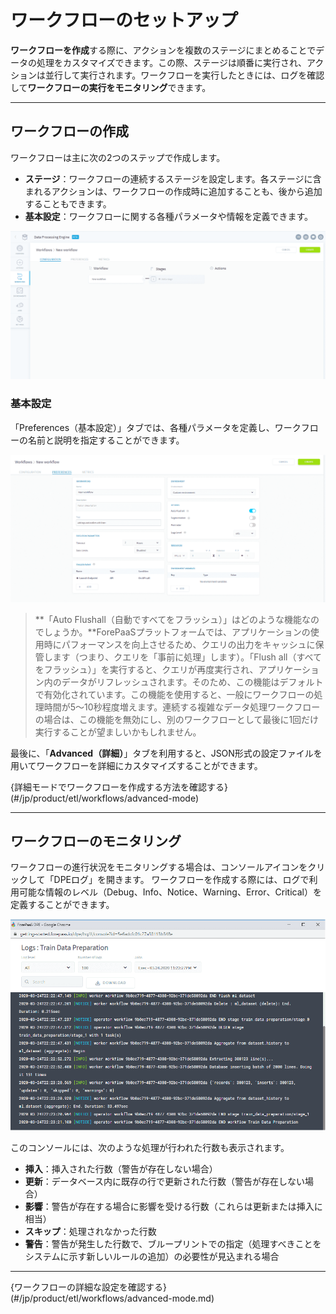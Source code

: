 # ワークフローのセットアップ

**ワークフローを作成**する際に、アクションを複数のステージにまとめることでデータの処理をカスタマイズできます。この際、ステージは順番に実行され、アクションは並行して実行されます。ワークフローを実行したときには、ログを確認して**ワークフローの実行をモニタリング**できます。

---

## ワークフローの作成 

ワークフローは主に次の2つのステップで作成します。

- **ステージ**：ワークフローの連続するステージを設定します。各ステージに含まれるアクションは、ワークフローの作成時に追加することも、後から追加することもできます。
- **基本設定**：ワークフローに関する各種パラメータや情報を定義できます。

![etl-workflow-interface](picts/new-workflow.png)


### 基本設定

「Preferences（基本設定）」タブでは、各種パラメータを定義し、ワークフローの名前と説明を指定することができます。

![etl-workflow-interface](picts/workflow-preferences.png)

> **「Auto Flushall（自動ですべてをフラッシュ）」はどのような機能なのでしょうか。**ForePaaSプラットフォームでは、アプリケーションの使用時にパフォーマンスを向上させるため、クエリの出力をキャッシュに保管します（つまり、クエリを「事前に処理」します）。「Flush all（すべてをフラッシュ）」を実行すると、クエリが再度実行され、アプリケーション内のデータがリフレッシュされます。そのため、この機能はデフォルトで有効化されています。この機能を使用すると、一般にワークフローの処理時間が5～10秒程度増えます。連続する複雑なデータ処理ワークフローの場合は、この機能を無効にし、別のワークフローとして最後に1回だけ実行することが望ましいかもしれません。

最後に、「**Advanced（詳細）**」タブを利用すると、JSON形式の設定ファイルを用いてワークフローを詳細にカスタマイズすることができます。 

{詳細モードでワークフローを作成する方法を確認する}(#/jp/product/etl/workflows/advanced-mode)

---

## ワークフローのモニタリング

ワークフローの進行状況をモニタリングする場合は、コンソールアイコンをクリックして「DPEログ」を開きます。
ワークフローを作成する際には、ログで利用可能な情報のレベル（Debug、Info、Notice、Warning、Error、Critical）を定義することができます。

![etl-log](picts/etl-log.png)

このコンソールには、次のような処理が行われた行数も表示されます。

-	**挿入**：挿入された行数（警告が存在しない場合）
-	**更新**：データベース内に既存の行で更新された行数（警告が存在しない場合）
-	**影響**：警告が存在する場合に影響を受ける行数（これらは更新または挿入に相当） 
-	**スキップ**：処理されなかった行数
-	**警告**：警告が発生した行数で、ブループリントでの指定（処理すべきことをシステムに示す新しいルールの追加）の必要性が見込まれる場合

---

{ワークフローの詳細な設定を確認する}(#/jp/product/etl/workflows/advanced-mode.md)
